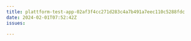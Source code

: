 ```yaml
---
title: plattform-test-app-02af3f4cc271d283c4a7b491a7eec110c5288fdc
date: 2024-02-01T07:52:42Z
issues: 

---
```

